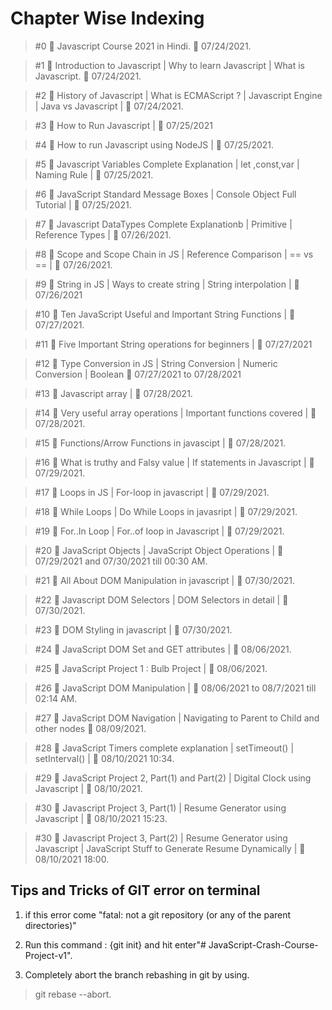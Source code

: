# Chapter Wise Indexing

> #0 🛑 Javascript Course 2021 in Hindi.   📅 07/24/2021.

> #1 🛑 Introduction to Javascript | Why to learn Javascript | What is Javascript.  📅 07/24/2021.
       
> #2 🛑 History of Javascript | What is ECMAScript ? | Javascript Engine | Java vs Javascript | 📅 07/24/2021.
            
> #3 🛑 How to Run Javascript | 📅 07/25/2021

> #4 🛑 How to run Javascript using NodeJS | 📅 07/25/2021.

> #5 🛑 Javascript Variables Complete Explanation | let ,const,var | Naming Rule | 📅 07/25/2021.

> #6 🛑 JavaScript Standard Message Boxes | Console Object Full Tutorial | 📅 07/25/2021.

> #7 🛑 Javascript DataTypes Complete Explanationb | Primitive | Reference Types | 📅 07/26/2021.

> #8 🛑 Scope and Scope Chain in JS | Reference Comparison | == vs == |    📅 07/26/2021.

> #9 🛑 String in JS | Ways to create string | String interpolation | 📅 07/26/2021

> #10 🛑 Ten JavaScript Useful and Important String Functions |  📅 07/27/2021.
        
> #11 🛑 Five Important String operations for beginners |  📅 07/27/2021

> #12 🛑 Type Conversion in JS | String Conversion | Numeric Conversion | Boolean  📅 07/27/2021 to 07/28/2021

> #13 🛑 Javascript array |  📅 07/28/2021.

> #14 🛑 Very useful array operations | Important functions covered |  📅 07/28/2021.

> #15 🛑 Functions/Arrow Functions in javascipt |  📅 07/28/2021.

> #16 🛑 What is truthy and Falsy value | If statements in Javascript |  📅 07/29/2021.

> #17 🛑 Loops in JS | For-loop in javascript |  📅 07/29/2021.

> #18 🛑 While Loops | Do While Loops in javasript |  📅 07/29/2021.

> #19 🛑 For..In Loop | For..of loop in Javascript |  📅 07/29/2021.

> #20 🛑 JavaScript Objects | JavaScript Object Operations |   📅 07/29/2021 and 07/30/2021 till 00:30 AM.

> #21 🛑 All About DOM Manipulation in javascript |  📅 07/30/2021.

> #22 🛑 Javascript DOM Selectors | DOM Selectors in detail |  📅 07/30/2021.

> #23 🛑 DOM Styling in javascript |  📅 07/30/2021.    

> #24 🛑 JavaScript DOM Set and GET attributes | 📅 08/06/2021.    

> #25 🛑 JavaScript Project 1 : Bulb Project | 📅 08/06/2021.  

> #26 🛑 JavaScript DOM Manipulation  | 📅 08/06/2021 to 08/7/2021 till 02:14 AM.  

> #27 🛑 JavaScript DOM Navigation | Navigating to Parent to Child and other nodes 📅 08/09/2021. 

> #28 🛑 JavaScript Timers complete explanation | setTimeout() | setInterval() |  📅 08/10/2021 10:34.

> #29 🛑 JavaScript Project 2, Part(1) and Part(2) | Digital Clock using Javascript |  📅 08/10/2021.

> #30 🛑 Javascript Project 3, Part(1) | Resume Generator using Javascript |  📅 08/10/2021 15:23.

> #30 🛑 Javascript Project 3, Part(2) | Resume Generator using Javascript | JavaScript Stuff to Generate Resume Dynamically |  📅 08/10/2021 18:00.



## Tips and Tricks of GIT error on terminal

1. if this error come "fatal: not a git repository (or any of the parent directories)"

2. Run this command : {git init} and hit enter"# JavaScript-Crash-Course-Project-v1".

3. Completely abort the branch rebashing in git by using.

> git rebase --abort.
